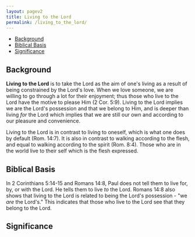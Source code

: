 ```yaml
---
layout: pagev2
title: Living to the Lord
permalink: /living_to_the_lord/
---
```

- [Background](#background)
- [Biblical Basis](#biblical-basis)
- [Significance](#significance)

## Background

**Living to the Lord** is to take the Lord as the aim of one's living as a result of being constrained by the Lord's love. When we love someone, we are willing to go through a lot for their enjoyment; thus those who live to the Lord have the motive to please Him (2 Cor. 5:9). Living to the Lord implies we are the Lord's possession and that we belong to Him, and is deeper than living *for* the Lord which implies that we are still our own and according to our pleasure and convenience. 

Living to the Lord is in contrast to living to oneself, which is what one does by default (Rom. 14:7). It is also in contrast to walking according to the flesh, and equal to walking according to the spirit (Rom. 8:4). Those who are in the world live to their self which is the flesh expressed.

## Biblical Basis

In 2 Corinthians 5:14-15 and Romans 14:8, Paul does not tell them to live for, by, or with the Lord. He tells them to live *to* the Lord. Romans 14:8 also shows that living to the Lord is related to being the Lord's possession - "we *are* the Lord's." This indicates that those who live to the Lord see that they belong to the Lord.

## Significance